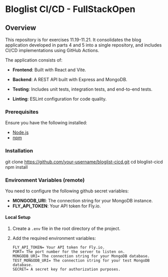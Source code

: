 # Bloglist CI/CD - FullStackOpen

## Overview

This repository is for exercises 11.19-11.21. It consolidates the blog application developed in parts 4 and 5 into a single repository, and includes CI/CD implementations using GitHub Actions.

The application consists of:
- **Frontend**: Built with React and Vite.
- **Backend**: A REST API built with Express and MongoDB.

- **Testing**: Includes unit tests, integration tests, and end-to-end tests.
- **Linting**: ESLint configuration for code quality.

### Prerequisites

Ensure you have the following installed:
- [Node.js](https://nodejs.org/)
- [npm](https://www.npmjs.com/)

### Installation

git clone https://github.com/your-username/bloglist-cicd.git
cd bloglist-cicd
npm install

### Environment Variables (remote)

You need to configure the following github secret variables:

- **MONGODB_URI**: The connection string for your MongoDB instance.
- **FLY_API_TOKEN**: Your API token for Fly.io.

#### Local Setup

1. Create a `.env` file in the root directory of the project.
2. Add the required environment variables:

   ```dotenv
   FLY_API_TOKEN= Your API token for Fly.io.
   PORT= The port number for the server to listen on.
   MONGODB_URI= The connection string for your MongoDB database.
   TEST_MONGODB_URI= The connection string for your test MongoDB database.
   SECRET= A secret key for authorization purposes.
